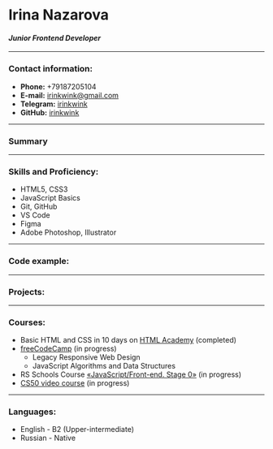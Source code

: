 # Irina Nazarova
#### *Junior Frontend Developer*

***
### Contact information:

- **Phone:** +79187205104
- **E-mail:** irinkwink@gmail.com
- **Telegram:** [irinkwink](https://t.me/irinkwink)
- **GitHub:** [irinkwink](https://github.com/irinkwink)

***
### Summary

***
### Skills and Proficiency:

* HTML5, CSS3
* JavaScript Basics
* Git, GitHub
* VS Code
* Figma
* Adobe Photoshop, Illustrator

***
### Code example:

***
### Projects:


***
### Courses:

* Basic HTML and CSS in 10 days on [HTML Academy](https://htmlacademy.ru/) (completed)
* [freeCodeCamp](https://www.freecodecamp.org/learn/) (in progress)
    + Legacy Responsive Web Design
    + JavaScript Algorithms and Data Structures
* RS Schools Course [«JavaScript/Front-end. Stage 0»](https://rs.school/js-stage0/) (in progress)
* [CS50 video course](https://www.youtube.com/watch?v=NZxALvNlF-8&list=PLhQjrBD2T383f9scHRNYJkior2VvYjpSL) (in progress)

***
### Languages:

* English - B2 (Upper-intermediate)
* Russian - Native